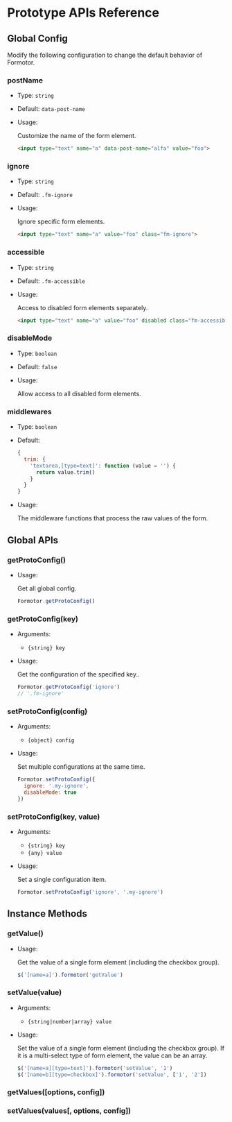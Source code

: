 # Prototype APIs Reference

## Global Config

Modify the following configuration to change the default behavior of Formotor.

### postName

- Type: `string`

- Default: `data-post-name`

- Usage:

  Customize the name of the form element.

  ```html
  <input type="text" name="a" data-post-name="alfa" value="foo">
  ```

### ignore

- Type: `string`

- Default: `.fm-ignore`

- Usage:

  Ignore specific form elements.

  ```html
  <input type="text" name="a" value="foo" class="fm-ignore">
  ```

### accessible

- Type: `string`

- Default: `.fm-accessible`

- Usage:

  Access to disabled form elements separately.

  ```html
  <input type="text" name="a" value="foo" disabled class="fm-accessible">
  ```

### disableMode

- Type: `boolean`

- Default: `false`

- Usage:

  Allow access to all disabled form elements.

### middlewares

- Type: `boolean`

- Default:

  ```javascript
  {
    trim: {
      'textarea,[type=text]': function (value = '') {
        return value.trim()
      }
    }
  }
  ```

- Usage:

  The middleware functions that process the raw values of the form.

## Global APIs

### getProtoConfig()

- Usage:

  Get all global config.

  ```javascript
  Formotor.getProtoConfig()
  ```

### getProtoConfig(key)

- Arguments:
  - `{string} key`

- Usage:

  Get the configuration of the specified key..

  ```javascript
  Formotor.getProtoConfig('ignore')
  // '.fm-ignore'
  ```

### setProtoConfig(config)

- Arguments:
  - `{object} config`

- Usage:

  Set multiple configurations at the same time.

  ```javascript
  Formotor.setProtoConfig({
    ignore: '.my-ignore',
    disableMode: true
  })
  ```

### setProtoConfig(key, value)

- Arguments:
  - `{string} key`
  - `{any} value`

- Usage:

  Set a single configuration item.

  ```javascript
  Formotor.setProtoConfig('ignore', '.my-ignore')
  ```

## Instance Methods

### getValue()

- Usage:

  Get the value of a single form element (including the checkbox group).

  ```javascript
  $('[name=a]').formotor('getValue')
  ```

### setValue(value)

- Arguments:
  - `{string|number|array} value`

- Usage:

  Set the value of a single form element (including the checkbox group). If it is a multi-select type of form element, the value can be an array.

  ```javascript
  $('[name=a][type=text]').formotor('setValue', '1')
  $('[name=b][type=checkbox]').formotor('setValue', ['1', '2'])
  ```

### getValues([options, config])

### setValues(values[, options, config])